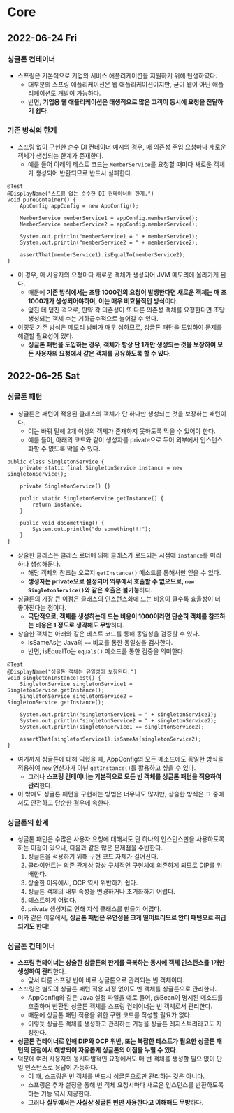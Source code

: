 # Core
## 2022-06-24 Fri

### 싱글톤 컨테이너
* 스프링은 기본적으로 기업의 서비스 애플리케이션을 지원하기 위해 탄생하였다.
  * 대부분의 스프링 애플리케이션은 웹 애플리케이션이지만, 굳이 웹이 아닌 애플리케이션도 개발이 가능하다.
  * 반면, **기업용 웹 애플리케이션은 태생적으로 많은 고객이 동시에 요청을 전달하기 쉽다**.

### 기존 방식의 한계
* 스프링 없이 구현한 순수 DI 컨테이너 예시의 경우, 매 의존성 주입 요청마다 새로운 객체가 생성되는 한계가 존재한다.
  * 예를 들어 아래의 테스트 코드는 `MemberService`를 요청할 때마다 새로운 객체가 생성되어 반환되므로 반드시 실패한다.
```
@Test
@DisplayName("스프링 없는 순수한 DI 컨테이너의 한계.")
void pureContainer() {
    AppConfig appConfig = new AppConfig();

    MemberService memberService1 = appConfig.memberService();
    MemberService memberService2 = appConfig.memberService();

    System.out.println("memberService1 = " + memberService1);
    System.out.println("memberService2 = " + memberService2);
    
    assertThat(memberService1).isEqualTo(memberService2);
}
```
* 이 경우, 매 사용자의 요청마다 새로운 객체가 생성되어 JVM 메모리에 올라가게 된다.
  * 때문에 **기존 방식에서는 초당 1000건의 요청이 발생한다면 새로운 객체는 매 초 1000개가 생성되어야하며, 이는 매우 비효율적인 방식**이다.
  * 엎친 데 덮친 격으로, 만약 각 의존성이 또 다른 의존성 객체를 요청한다면 초당 생성되는 객체 수는 기하급수적으로 늘어갈 수 있다.
* 이렇듯 기존 방식은 메모리 낭비가 매우 심하므로, 싱글톤 패턴을 도입하여 문제를 해결할 필요성이 있다.
  * **싱글톤 패턴을 도입하는 경우, 객체가 항상 단 1개만 생성되는 것을 보장하여 모든 사용자의 요청에서 같은 객체를 공유하도록 할 수 있다**.

## 2022-06-25 Sat
### 싱글톤 패턴
* 싱글톤은 패턴이 적용된 클래스의 객체가 단 하나만 생성되는 것을 보장하는 패턴이다.
  * 이는 바꿔 말해 2개 이상의 객체가 존재하지 못하도록 막을 수 있어야 한다.
  * 예를 들어, 아래의 코드와 같이 생성자를 private으로 두어 외부에서 인스턴스화할 수 없도록 막을 수 있다.
```
public class SingletonService {
    private static final SingletonService instance = new SingletonService();

    private SingletonService() {}

    public static SingletonService getInstance() {
        return instance;
    }

    public void doSomething() {
        System.out.println("do something!!!");
    }
}
```
* 상술한 클래스는 클래스 로더에 의해 클래스가 로드되는 시점에 `instance`를 미리 하나 생성해둔다.
  * 해당 객체의 참조는 오로지 `getInstance()` 메소드를 통해서만 얻을 수 있다.
  * **생성자는 private으로 설정되어 외부에서 호출할 수 없으므로, `new SingletonService()`와 같은 호출은 불가능**하다.
* 싱글톤의 가장 큰 이점은 클래스의 인스턴스화에 드는 비용이 클수록 효율성이 더 좋아진다는 점이다.
  * **극단적으로, 객체를 생성하는데 드는 비용이 1000이라면 단순히 객체를 참조하는 비용은 1 정도로 생각해도 무방**하다.
* 상술한 객체는 아래와 같은 테스트 코드를 통해 동일성을 검증할 수 있다.
  * isSameAs는 Java의 `==` 비교를 통한 동일성을 검사한다.
  * 반면, isEqualTo는 `equals()` 메소드를 통한 검증을 의미한다.
```
@Test
@DisplayName("싱글톤 객체는 유일성이 보장된다.")
void singletonInstanceTest() {
    SingletonService singletonService1 = SingletonService.getInstance();
    SingletonService singletonService2 = SingletonService.getInstance();

    System.out.println("singletonService1 = " + singletonService1);
    System.out.println("singletonService2 = " + singletonService2);
    System.out.println(singletonService1 == singletonService2);

    assertThat(singletonService1).isSameAs(singletonService2);
}
```
* 여기까지 싱글톤에 대해 익혔을 때, AppConfig의 모든 메소드에도 동일한 방식을 적용하여 `new` 연산자가 아닌 `getInstance()`를 활용하고 싶을 수 있다.
  * 그러나 **스프링 컨테이너는 기본적으로 모든 빈 객체를 싱글톤 패턴을 적용하여 관리**한다.
* 이 밖에도 싱글톤 패턴을 구현하는 방법은 너무나도 많지만, 상술한 방식은 그 중에서도 안전하고 단순한 경우에 속한다.

### 싱글톤의 한계
* 싱글톤 패턴은 수많은 사용자 요청에 대해서도 단 하나의 인스턴스만을 사용하도록하는 이점이 있으나, 다음과 같은 많은 문제점을 수반한다.
  1. 싱글톤을 적용하기 위해 구현 코드 자체가 길어진다.
  2. 클라이언트는 의존 관계상 항상 구체적인 구현체에 의존하게 되므로 DIP를 위배한다.
  3. 상술한 이유에서, OCP 역시 위반하기 쉽다.
  4. 싱글톤 객체의 내부 속성을 변경하거나 초기화하기 어렵다.
  5. 테스트하기 어렵다.
  6. private 생성자로 인해 자식 클래스를 만들기 어렵다.
* 이와 같은 이유에서, **싱글톤 패턴은 유연성을 크게 떨어트리므로 안티 패턴으로 취급되기도 한다**!

### 싱글톤 컨테이너
* **스프링 컨테이너는 상술한 싱글톤의 한계를 극복하는 동시에 객체 인스턴스를 1개만 생성하여 관리**한다.
  * 앞서 다룬 스프링 빈이 바로 싱글톤으로 관리되는 빈 객체이다.
* 스프링은 별도의 싱글톤 패턴 적용 과정 없이도 빈 객체를 싱글톤으로 관리한다.
  * AppConfig와 같은 Java 설정 파일을 예로 들어, @Bean이 명시된 메소드를 호출하며 반환된 싱글톤 객체를 스프링 컨테이너는 빈 객체로서 관리한다.
  * 때문에 싱글톤 패턴 적용을 위한 구현 코드를 작성할 필요가 없다.
  * 이렇듯 싱글톤 객체를 생성하고 관리하는 기능을 싱글톤 레지스트리라고도 지칭한다.
* **싱글톤 컨테이너로 인해 DIP와 OCP 위반, 또는 복잡한 테스트가 필요한 싱글톤 패턴의 단점에서 해방되어 자유롭게 싱글톤의 이점을 누릴 수 있다**.
* 덕분에 여러 사용자의 동시다발적인 요청에서도 매 번 객체를 생성할 필요 없이 단일 인스턴스로 응답이 가능하다.
  * 이 때, 스프링은 빈 객체를 반드시 싱글톤으로만 관리하는 것은 아니다.
  * 스프링은 추가 설정을 통해 빈 객체 요청시마다 새로운 인스턴스를 반환하도록하는 기능 역시 제공한다.
  * 그러나 **실무에서는 사실상 싱글톤 빈만 사용한다고 이해해도 무방**하다.